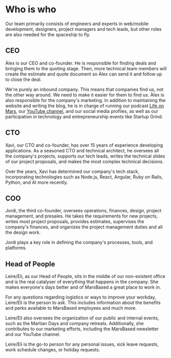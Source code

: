 # Who is who

Our team primarily consists of engineers and experts in web/mobile development, designers, project managers and tech leads, but other roles are also needed for the spaceship to fly.

## CEO

Àlex is our CEO and co-founder. He is responsible for finding deals and bringing them to the quoting stage. Then, more technical team members will create the estimate and quote document so Àlex can send it and follow up to close the deal.

We're purely an inbound company. This means that companies find us, not the other way around. We need to make it easier for them to find us. Àlex is also responsible for the company's marketing. In addition to maintaining the website and writing the blog, he is in charge of running our podcast <a href="https://podcast.marsbased.com/" title="Life on Mars - the MarsBased podcast" target="_blank">Life on Mars</a>, our <a href="https://www.youtube.com/@MarsBased" title="MarsBased - YouTube channel" target="_blank">YouTube channel</a>, and our social media profiles, as well as our participation in technology and entrepreneurship events like Startup Grind.

## CTO

Xavi, our CTO and co-founder, has over 15 years of experience developing applications. As a seasoned CTO and technical architect, he oversees all the company's projects, supports our tech leads, writes the technical slides of our project proposals, and makes the most complex technical decisions.

Over the years, Xavi has determined our company's tech stack, incorporating technologies such as Node.js, React, Angular, Ruby on Rails, Python, and AI more recently.

## COO

Jordi, the third co-founder, oversees operations, finances, design, project management, and presales. He takes the requirements for new projects, writes most project proposals, provides estimates, supervises the company's finances, and organizes the project management duties and all the design work.

Jordi plays a key role in defining the company's processes, tools, and platforms.

## Head of People

Leire/Eli, as our Head of People, sits in the middle of our non-existent office and is the real catalyser of everything that happens in the company. She makes everyone's days better and of MarsBased a great place to work in.

For any questions regarding logistics or ways to improve your workday, Leire/Eli is the person to ask. This includes information about the benefits and perks available to MarsBased employees and much more.

Leire/Eli also oversees the organization of our public and internal events, such as the Martian Days and company retreats. Additionally, she contributes to our marketing efforts, including the MarsBased newsletter and our YouTube channel.

Leire/Eli is the go-to person for any personal issues, sick leave requests, work schedule changes, or holiday requests.
